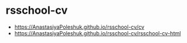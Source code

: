 # rsschool-cv
- https://AnastasiyaPoleshuk.github.io/rsschool-cv/cv
- https://AnastasiyaPoleshuk.github.io/rsschool-cv/rsschool-cv-html
